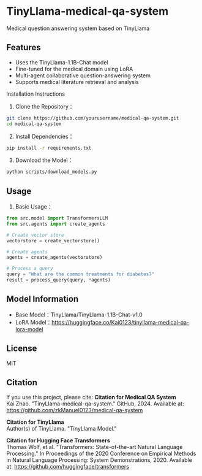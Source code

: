# TinyLlama-medical-qa-system
Medical question answering system based on TinyLlama
## Features
- Uses the TinyLlama-1.1B-Chat model
- Fine-tuned for the medical domain using LoRA
- Multi-agent collaborative question-answering system
- Supports medical literature retrieval and analysis

Installation Instructions
1. Clone the Repository：
```bash
git clone https://github.com/yourusername/medical-qa-system.git
cd medical-qa-system
```

2. Install Dependencies：
```bash
pip install -r requirements.txt
```

3. Download the Model：
```bash
python scripts/download_models.py
```

## Usage
1. Basic Usage：
```python
from src.model import TransformersLLM
from src.agents import create_agents

# Create vector store
vectorstore = create_vectorstore()

# Create agents
agents = create_agents(vectorstore)

# Process a query
query = "What are the common treatments for diabetes?"
result = process_query(query, *agents)
```

## Model Information
- Base Model：TinyLlama/TinyLlama-1.1B-Chat-v1.0
- LoRA Model：https://huggingface.co/Kai0123/tinyllama-medical-qa-lora-model

## License
MIT

## Citation
If you use this project, please cite:
**Citation for Medical QA System**  
Kai Zhao. "TinyLlama-medical-qa-system." GitHub, 2024. Available at: https://github.com/zkManuel0123/medical-qa-system

**Citation for TinyLlama**  
Author(s) of TinyLlama. "TinyLlama Model." 

**Citation for Hugging Face Transformers**  
Thomas Wolf, et al. "Transformers: State-of-the-art Natural Language Processing." In Proceedings of the 2020 Conference on Empirical Methods in Natural Language Processing: System Demonstrations, 2020. Available at: https://github.com/huggingface/transformers

```
